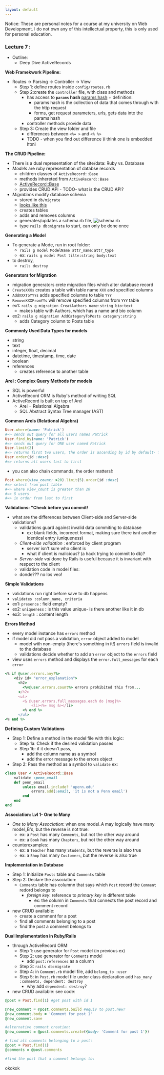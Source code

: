 ```yaml
---
layout: default
---
```

<script type="text/javascript" async
  src="https://cdn.mathjax.org/mathjax/latest/MathJax.js?config=TeX-MML-AM_CHTML">
</script>

Notice: These are personal notes for a course at my university on Web Development. I do not own any of this intellectual property, this is only used for personal education. 

### **Lecture 7 :**
* Outline:
    * Deep Dive ActiveRecords

**Web Framekwork Pipeline:**
- Routes -> Parsing -> Controller -> View
    - Step 1: define routes inside `config/routes.rb`
    - Step 2:create the `controller` file, with class and methods 
        + has access to **`params` hash** [params hash](https://gorails.com/episodes/the-params-hash) + definition:
            * params hash is the collection of data that comes through with the http request
            * forms, get request parameters, urls, gets data into the params hash
        + controller methods provide data
    - Step 3: Create the view folder and file
        + differences between `<%= >` and `<% %>`
        + TODO - when you find out difference )i think one is embedded html
  
**The CRUD Pipeline:**
- There is a dual representation of the site/data: Ruby vs. Database
- *Models* are ruby representation of databse records 
    + children classes of `ActiveRecord::Base`
    + methods inhereted from `ActiveRecord::Base`
    + [ActiveRecord::Base](https://api.rubyonrails.org/classes/ActiveRecord/Base.html)
    + provides CRUD API - TODO- what is the CRUD API?
- *Migrations* modify database schema
    + stored in `db/migrate`
    + [looks like this](delpinolisette.github.io/img/migration_file_peek.PNG)
    + creates tables
    + adds and removes columns
    + generates/updates a schema.rb file, ![schema.rb](delpinolisette.github.io/img/schema_peek.PNG)
    + type `rails db:migrate` to start, can only be done once

 
**Generating a Model**
+ To generate a Mode, run in root folder:
    * `rails g model ModelName attr_name:attr_type`
    * ex: `rails g model Post tilte:string body:text`
+ to destroy, 
    * `rails destroy`

 
**Generators for Migration**
- migration generators crete migration files which alter database record
- `CreateXXXs` creates a table with table name `XXX` and specified columns
- `AddXXXToYYYs` adds specified columns to table `YYY`
- `RemoveXXXFromYYs` will remove specified columns from `YYY` table
- ex1: `rails g migration CreatAuthors name:string bio:text`
    + makes table with Authors, which has a name and bio column
- ex2: `rails g migration AddCategoryToPosts category:string` 
    + adds Category column to Posts table

 
**Commonly Used Data Types for models**
* string 
* text
* integer, float, decimal
* datetime, timestamp, time, date
* boolean
* references
    + creates reference to another table

  
**Arel : Complex Query Methods for models**
* SQL is powerful
* ActiveRecord ORM is Ruby's method of writing SQL
* ActiveRecord is built on top of Arel
    - Arel = Relational Algebra
    - SQL Abstract Syntax Tree manager (AST)

  
**Common Arels (Relational Algebra)**
```ruby
User.where(name: 'Patrick')
#=> sends out query for all users names Patrick
User.find_by(name: 'Patrick')
#=> sends out query for ONE user named Patrick
User.limit(2)
#=> returns first two users, the order is ascending by id by default- first to last
User.order(id :desc)
#=> returns all users last to first
```
* you can also chain commands, the order matters!:
```ruby
Post.where(view_count: >20).limit(5).order(id :desc)
#=> select from post table
#=> where view_count is greater than 20
#=> 5 users
#=> in order from last to first
```

**Validations: "Check before you commit!**
* what are the differences between Client-side and Server-side validations?
    - validations guard against invalid data commiting to database
        + ex: blank fields, incoreect format, making sure there isnt another identical entry (uniqueness)
    - _Client-side validation_ : enforced by client program
        + server isn't sure who client is
        + what if client is malicious? (a hack trying to commit to db)?
    - _Server-side val_ done by Rails is useful because it is invariant with respect to the client 
    - validation code in model files:
    - donde??? no los veo!

**Simple Validations**
* validations run right before save to db happens
* `validates :column_name, criteria`
* ex1: `presence` : field empty?
* ex2: `uniqueness` : is this value unique- is there another like it in db
* ex3: `length` : content length

**Errors Method**
* every model instance has `errors` method
* if model did not pass a validation, `error` object added to model
    - model with non-empty (there's something in it!) `errors` field is invalid to the database
    - validations decide whether to add an `error` object to the `errors` field
* view uses `errors` method and displays the `error.full_messages` for each `error`
```ruby
<% if @user.errors.any?%>
    <div id= "error_explanation">
      <h2>
        <%=@user.errors.count%> errors prohibited this from...
      </h2>
      <ul>
        <& @user.errors.full_messages.each do |msg|%>
            <li><%= msg &></li>
        <% end %>
      </ul>
<% end %>
```

**Defining Custom Validations**
* Step 1: Define a method in the model file with this logic:
    - Step 1a: Check if the desired validation passes 
    - Step 1b: if it doesn't pass, 
        + add the column name as a symbol
        + add the error message to the errors object
* Step 2: Pass the method as a symbol to `validate`  ex:
```ruby
class User < ActiveRecord::Base
    validate :penn_email
    def penn_email
        unless email.include? 'upenn.edu'
            errors.add(:email, 'it is not a Penn email')
        end
    end
end
```

**Association: Lvl 1- One to Many**
* _One to Many Association_: when one model_A may logically have many model_B's, but the reverse is not true:
    - ex: a `Post` has many `Comments`, but not the other way around
    - ex: a `Book` has many `Chapters`, but not the other way around
* counterexamples:
    - ex: a `Teacher` has many `Students`, but the reverse is also true
    - ex: a `Shop` has many `Customers`, but the reverse is also true
    
**Implementation in Database**
* Step 1: Initialize `Posts` table and `Comments` table
* Step 2: Declare the association: 
    - `Comments` table has columnn that says which `Post` record the `Comment` redord belongs to
        + _foreign key_: reference to _primary key_ in different table
            * ex: the column in `Comments` that connects the post record and comment record
* new CRUD available:
    - create a comment for a post
    - find all comments belonging to a post
    - find the post a comment belongs to

**Dual Implementation in Ruby/Rails**
* through ActiveRecord ORM
    * Step 1: use generator for `Post` model (in previous ex)
    * Step 2: use generator for `Comments` model 
        - add `post:references` as a column
    * Step 3: `rails db:migrate`
    * Step 4: in `Comment.rb` model file, add `belong_to :user`
    * Step 5: in `Post.rb` model file under class declaration add `has_many :comments, dependent: destroy`
        - why add `dependent: destroy`?
* new CRUD available: see code:
```ruby
@post = Post.find(1) #get post with id 1

@new_comment = @post.comments.build #equiv to post.new?
@new_comment.body = 'Comment for post 1'
@new_comment.save 

#alternative comment creation:
@new_comment = @post.comments.create({body: 'Comment for post 1'})

# find all comments belonging to a post:
@post = Post.find(1)
@comments = @post.comments

#find the post that a comment belongs to:
```
okokok